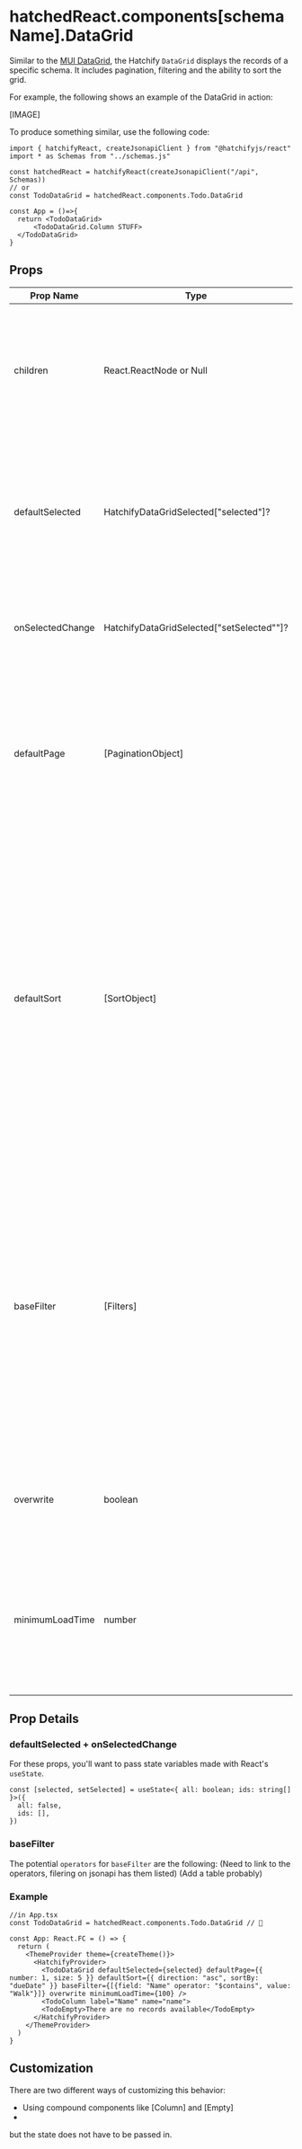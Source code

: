 # hatchedReact.components[schemaName].DataGrid


Similar to the [MUI DataGrid](https://mui.com/x/react-data-grid/), the Hatchify `DataGrid` displays the records of a specific schema. It includes pagination, filtering and the ability to sort the grid.

For example, the following shows an example of the DataGrid in action:

[IMAGE]

To produce something similar, use the following code:

```tsx
import { hatchifyReact, createJsonapiClient } from "@hatchifyjs/react"
import * as Schemas from "../schemas.js"

const hatchedReact = hatchifyReact(createJsonapiClient("/api", Schemas))
// or
const TodoDataGrid = hatchedReact.components.Todo.DataGrid

const App = ()=>{
  return <TodoDataGrid>
      <TodoDataGrid.Column STUFF> 
  </TodoDataGrid>
}
```



## Props

| Prop Name        | Type                                     | Default | Description                                                                                                                                                                                                                                                                                     |
| ---------------- | ---------------------------------------- | ------- | ----------------------------------------------------------------------------------------------------------------------------------------------------------------------------------------------------------------------------------------------------------------------------------------------- |
| children         | React.ReactNode or Null                  | -       | While `DataGrid` can contain no children, typically we'll use hatchify's `Column` or `EmptyList` as children for this component.                                                                                                                                                                |
| defaultSelected  | HatchifyDataGridSelected["selected"]?     | -       | This is the current state of column selection. To maintain it on the level this component is rendered pass the 'selected' state here.                                                                                                                                                           |
| onSelectedChange | HatchifyDataGridSelected["setSelected""]? | -       | Pass the set function in order to update the current state into his prop.                                                                                                                                                                                                                       |
| defaultPage      | [PaginationObject]                         | -       | This object accepts a `number` and `size` variable. `number` is the page of information the `DataGrid` will start on. `size` is the number of rows shown on each page.                                                                                                                          |
| defaultSort      | [SortObject]                               | -       | This object accepts a `direction` and `sortBy` variable. `direction` can be either `asc` for ascending order, or `desc` for descending order. `sortBy` accepts the the key of any of the `DataGrid` columns, such as 'Name' or 'dueDate'. If given a non-matching key no records will be found. |
| baseFilter       | [Filters]                                  | -       | This object accepts a variety of different Filter shapes. One being an array of objects, a `FilterArray`, that contains a `field`, the column to filter, the `operator`, to determine the type of filter, and `value` is the the value we're comparing column data against for filtering.       |
| overwrite        | boolean                                  | -       | If `true` only provided `Column` children will render rather than the `DataGrid`.                                                                                                                                                                                                               |
| minimumLoadTime  | number                                   | -       | Set a minimum load time in ms that it takes for the prop to render. For some views a fast load time may appear to flicker too much.                                                                                                                                                              |

## Prop Details

### defaultSelected + onSelectedChange

For these props, you'll want to pass state variables made with React's `useState`.

```tsx
const [selected, setSelected] = useState<{ all: boolean; ids: string[] }>({
  all: false,
  ids: [],
})
```

### baseFilter

The potential `operators` for `baseFilter` are the following:
(Need to link to the operators, filering on jsonapi has them listed)
(Add a table probably)

### Example

```tsx
//in App.tsx
const TodoDataGrid = hatchedReact.components.Todo.DataGrid // 👀

const App: React.FC = () => {
  return (
    <ThemeProvider theme={createTheme()}>
      <HatchifyProvider>
        <TodoDataGrid defaultSelected={selected} defaultPage={{ number: 1, size: 5 }} defaultSort={{ direction: "asc", sortBy: "dueDate" }} baseFilter={[{field: "Name" operator: "$contains", value: "Walk"}]} overwrite minimumLoadTime={100} />
        <TodoColumn label="Name" name="name">
        <TodoEmpty>There are no records available</TodoEmpty>
      </HatchifyProvider>
    </ThemeProvider>
  )
}
```

## Customization

There are two different ways of customizing this behavior:

- Using compound components like [Column] and [Empty]
- 


but the state does not have to be passed in.
